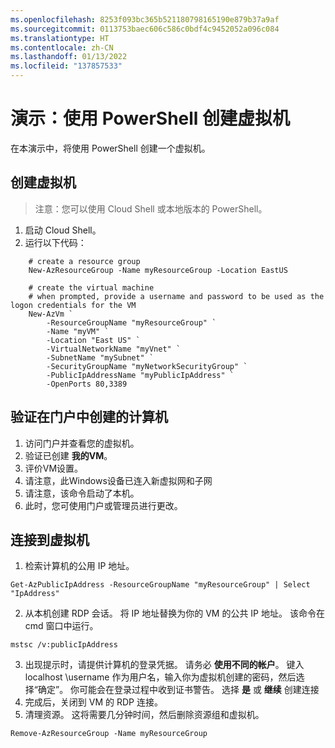 ```yaml
---
ms.openlocfilehash: 8253f093bc365b521180798165190e879b37a9af
ms.sourcegitcommit: 0113753baec606c586c0bdf4c9452052a096c084
ms.translationtype: HT
ms.contentlocale: zh-CN
ms.lasthandoff: 01/13/2022
ms.locfileid: "137857533"
---
```

# <a name="demonstration-create-a-virtual-machine-with-powershell"></a>演示：使用 PowerShell 创建虚拟机

在本演示中，将使用 PowerShell 创建一个虚拟机。

## <a name="create-the-virtual-machine"></a>创建虚拟机

>注意：您可以使用 Cloud Shell 或本地版本的 PowerShell。 

1. 启动 Cloud Shell。
2. 运行以下代码：

```
    # create a resource group
    New-AzResourceGroup -Name myResourceGroup -Location EastUS

    # create the virtual machine 
    # when prompted, provide a username and password to be used as the logon credentials for the VM
    New-AzVm `
        -ResourceGroupName "myResourceGroup" `
        -Name "myVM" `
        -Location "East US" `
        -VirtualNetworkName "myVnet" `
        -SubnetName "mySubnet" `
        -SecurityGroupName "myNetworkSecurityGroup" `
        -PublicIpAddressName "myPublicIpAddress" `
        -OpenPorts 80,3389
```

## <a name="verify-the-machine-creation-in-the-portal"></a>验证在门户中创建的计算机

1. 访问门户并查看您的虚拟机。
2. 验证已创建 **我的VM**。
3. 评价VM设置。 
4. 请注意，此Windows设备已连入新虚拟网和子网 
5. 请注意，该命令启动了本机。 
6. 此时，您可使用门户或管理员进行更改。 

## <a name="connect-to-the-virtual-machine"></a>连接到虚拟机

1. 检索计算机的公用 IP 地址。

```
Get-AzPublicIpAddress -ResourceGroupName "myResourceGroup" | Select "IpAddress"
```
2. 从本机创建 RDP 会话。 将 IP 地址替换为你的 VM 的公共 IP 地址。 该命令在 cmd 窗口中运行。

```
mstsc /v:publicIpAddress
```

3. 出现提示时，请提供计算机的登录凭据。 请务必 **使用不同的帐户**。 键入 localhost \username 作为用户名，输入你为虚拟机创建的密码，然后选择“确定”。 你可能会在登录过程中收到证书警告。 选择 **是** 或 **继续** 创建连接
4. 完成后，关闭到 VM 的 RDP 连接。
5. 清理资源。 这将需要几分钟时间，然后删除资源组和虚拟机。

```
Remove-AzResourceGroup -Name myResourceGroup 
```